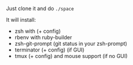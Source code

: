 Just clone it and do `./space`

It will install:
- zsh with (+ config)
- rbenv with ruby-builder
- zsh-git-prompt (git status in your zsh-prompt)
- terminator (+ config) (if GUI)
- tmux (+ config) and mouse support (if no GUI)
